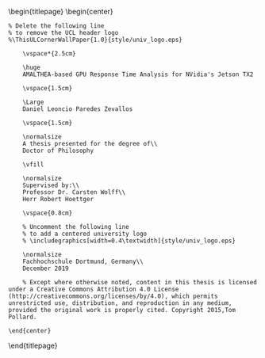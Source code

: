<!-- 
This is the Latex-heavy title page. 
People outside UCL may want to remove the header logo 
and add the centred logo
-->

\begin{titlepage}
    \begin{center}

    % Delete the following line
    % to remove the UCL header logo
    %\ThisULCornerWallPaper{1.0}{style/univ_logo.eps}
        
        \vspace*{2.5cm}
        
        \huge
        AMALTHEA-based GPU Response Time Analysis for NVidia's Jetson TX2
        
        \vspace{1.5cm}
        
        \Large
        Daniel Leoncio Paredes Zevallos 

        \vspace{1.5cm}

        \normalsize
        A thesis presented for the degree of\\
        Doctor of Philosophy
        
        \vfill
        
        \normalsize
        Supervised by:\\
        Professor Dr. Carsten Wolff\\
        Herr Robert Hoettger

        \vspace{0.8cm}

        % Uncomment the following line
        % to add a centered university logo
        % \includegraphics[width=0.4\textwidth]{style/univ_logo.eps}
        
        \normalsize
        Fachhochschule Dortmund, Germany\\
        December 2019

        % Except where otherwise noted, content in this thesis is licensed under a Creative Commons Attribution 4.0 License (http://creativecommons.org/licenses/by/4.0), which permits unrestricted use, distribution, and reproduction in any medium, provided the original work is properly cited. Copyright 2015,Tom Pollard.

    \end{center}
\end{titlepage}
